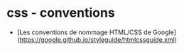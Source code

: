 # css - conventions

- [Les conventions de nommage HTML/CSS de Google] (https://google.github.io/styleguide/htmlcssguide.xml)
